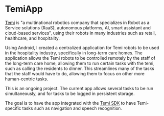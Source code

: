 # TemiApp
[Temi](https://www.robotemi.com/) is "a multinational robotics company that specializes in Robot as a Service solutions (RaaS), autonomous platforms, Al, smart assistant and cloud-based services", using their robots in many industries such as retail, healthcare, and hospitality.

Using Android, I created a centralized application for Temi robots to be used in the hospitality industry, specifically in long-term care homes. The application allows the Temi robots to be controlled remotely by the staff of the long-term care home, allowing them to run certain tasks with the temi, such as calling the residents to dinner. This streamlines many of the tasks that the staff would have to do, allowing them to focus on other more human-centric tasks.

This is an ongoing project. The current app allows several tasks to be run simultaneously, and for tasks to be logged in persistent storage. 

The goal is to have the app integrated with the [Temi SDK](https://github.com/robotemi/sdk) to have Temi-specific tasks such as navigation and speech recognition. 